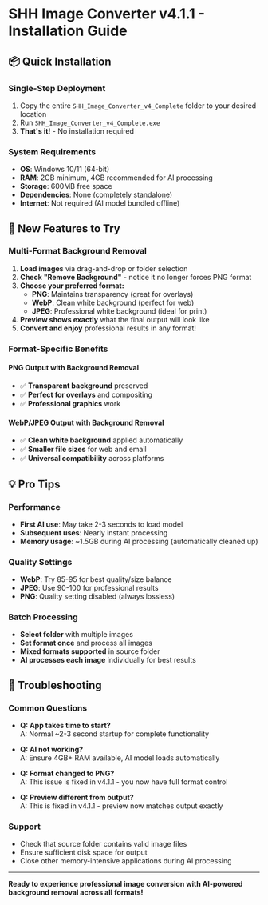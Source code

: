 # SHH Image Converter v4.1.1 - Installation Guide

## 📦 **Quick Installation**

### **Single-Step Deployment**
1. Copy the entire `SHH_Image_Converter_v4_Complete` folder to your desired location
2. Run `SHH_Image_Converter_v4_Complete.exe`
3. **That's it!** - No installation required

### **System Requirements**
- **OS**: Windows 10/11 (64-bit)
- **RAM**: 2GB minimum, 4GB recommended for AI processing
- **Storage**: 600MB free space
- **Dependencies**: None (completely standalone)
- **Internet**: Not required (AI model bundled offline)

## 🎯 **New Features to Try**

### **Multi-Format Background Removal**
1. **Load images** via drag-and-drop or folder selection
2. **Check "Remove Background"** - notice it no longer forces PNG format
3. **Choose your preferred format:**
   - **PNG**: Maintains transparency (great for overlays)
   - **WebP**: Clean white background (perfect for web)
   - **JPEG**: Professional white background (ideal for print)
4. **Preview shows exactly** what the final output will look like
5. **Convert and enjoy** professional results in any format!

### **Format-Specific Benefits**

#### **PNG Output with Background Removal**
- ✅ **Transparent background** preserved
- ✅ **Perfect for overlays** and compositing
- ✅ **Professional graphics** work

#### **WebP/JPEG Output with Background Removal**
- ✅ **Clean white background** applied automatically
- ✅ **Smaller file sizes** for web and email
- ✅ **Universal compatibility** across platforms

## 💡 **Pro Tips**

### **Performance**
- **First AI use**: May take 2-3 seconds to load model
- **Subsequent uses**: Nearly instant processing
- **Memory usage**: ~1.5GB during AI processing (automatically cleaned up)

### **Quality Settings**
- **WebP**: Try 85-95 for best quality/size balance
- **JPEG**: Use 90-100 for professional results
- **PNG**: Quality setting disabled (always lossless)

### **Batch Processing**
- **Select folder** with multiple images
- **Set format once** and process all images
- **Mixed formats supported** in source folder
- **AI processes each image** individually for best results

## 🔧 **Troubleshooting**

### **Common Questions**
- **Q: App takes time to start?**  
  A: Normal ~2-3 second startup for complete functionality

- **Q: AI not working?**  
  A: Ensure 4GB+ RAM available, AI model loads automatically

- **Q: Format changed to PNG?**  
  A: This issue is fixed in v4.1.1 - you now have full format control

- **Q: Preview different from output?**  
  A: This is fixed in v4.1.1 - preview now matches output exactly

### **Support**
- Check that source folder contains valid image files
- Ensure sufficient disk space for output
- Close other memory-intensive applications during AI processing

---

**Ready to experience professional image conversion with AI-powered background removal across all formats!**
